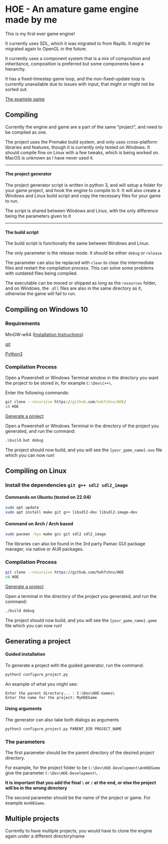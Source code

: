 # HOE - An amature game engine made by me
This is my first ever game engine!

It currently uses SDL, which it was migrated to from Raylib. It might be migrated again to OpenGL in the future.

It currently uses a component system that is a mix of composition and inheritance, composition is preferred but some components have a hierarchy.

It has a fixed-timestep game loop, and the non-fixed-update loop is currently unavailable due to issues with input, that might or might not be sorted out.

[The example game](https://github.com/hohfchns/HOETestGame)

## Compiling ##
Currently the engine and game are a part of the same "project", and need to be compiled as one.

The project uses the Premake build system, and only uses cross-platform libraries and features, though it is currently only tested on Windows.
It should compile fine on Linux with a few tweaks, which is being worked on. MacOS is unknown as I have never used it.

---
#### The project generator ####
The project generator script is written in python 3, and will setup a folder for your game project, and hook the engine to compile to it.
It will also create a Windows and Linux build script and copy the necessary files for your game to run.

The script is shared between Windows and Linux, with the only difference being the parameters given to it

---
#### The build script ####
The build script is functionally the same between Windows and Linux.

The only parameter is the release mode. It should be either ```debug``` or ```release```

The parameter can also be replaced with ```clean``` to clear the intermediate files and restart the compilation process. This can solve some problems with outdated files being compiled.

The executable can be moved or shipped as long as the ```resources``` folder, and on Windows, the ```.dll``` files are also in the same directory as it, otherwise the game will fail to run.

## Compiling on Windows 10 ##

### Requirements ###
MinGW-w64 ([Installation Instructions](https://github.com/hohfchns/HOE/blob/master/INSTALLMINGW64.md))

[git](https://git-scm.com/downloads)

[Python3](https://www.microsoft.com/en-us/p/python-310/9pjpw5ldxlz5#activetab=pivot:overviewtab)

### Compilation Process ###
Open a Powershell or Windows Terminal window in the directory you want the project to be stored in, for example ```C:\Dev\C++\```.

Enter the following commands:
``` bat
git clone --recursive https://github.com/hohfchns/HOE/
cd HOE
```
[Generate a project](#generating-a-project)

Open a Powershell or Windows Terminal in the directory of the project you generated, and run the command:
``` bat
.\build.bat debug
```
The project should now build, and you will see the ```{your_game_name}.exe``` file which you can now run!

## Compiling on Linux ##
### Install the dependencies ``git g++ sdl2 sdl2_image`` ###
#### Commands on Ubuntu (tested on 22.04)
``` bash
sudo apt update
sudo apt install make git g++ libsdl2-dev libsdl2-image-dev
```
#### Command on Arch / Arch based
``` bash
sudo pacman -Syu make gcc git sdl2 sdl2_image
```
The libraries can also be found in the 3rd party Pamac GUI package manager, via native or AUR packages.

### Compilation Process ###
``` bash
git clone --recursive https://github.com/hohfchns/HOE
cd HOE
```
[Generate a project](#generating-a-project)

Open a terminal in the directory of the project you generated, and run the command:
``` bash
./build debug
```

The project should now build, and you will see the ```{your_game_name}.game``` file which you can now run!

## Generating a project ###
#### Guided installation
To generate a project with the guided generator, run the command:
``` bash
python3 configure_project.py
```
An example of what you might see:
```
Enter the parent directory... : C:\Dev\HOE-Games\
Enter the name for the project: MyHOEGame
```
#### Using arguments
The generator can also take both dialogs as arguments
``` bash
python3 configure_project.py PARENT_DIR PROJECT_NAME
```
### The parameters
The first parameter should be the parent directory of the desired project directory.

For example, for the project folder to be ```C:\Dev\HOE-Development\AnHOEGame``` give the parameter ```C:\Dev\HOE-Development\```.

**It is important that you add the final ```\``` or ```/``` at the end, or else the project will be in the wrong directory**

The second parameter should be the name of the project or game. For example ```AnHOEGame```.


## Multiple projects ##
Currently to have multiple projects, you would have to clone the engine again under a different directory/name
